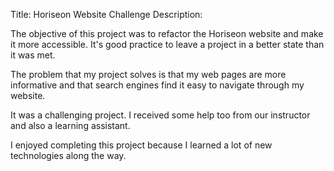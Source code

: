 Title: Horiseon Website Challenge
Description:

The objective of this project was to refactor the Horiseon website and make it more accessible.
It's good practice to leave a project in a better state than it was met.

The problem that my project solves is that my web pages are more informative and that search engines find it easy to navigate through my website.

It was a challenging project. I received some help too from our instructor and also a learning assistant.

I enjoyed completing this project because I learned a lot of new technologies along the way.
